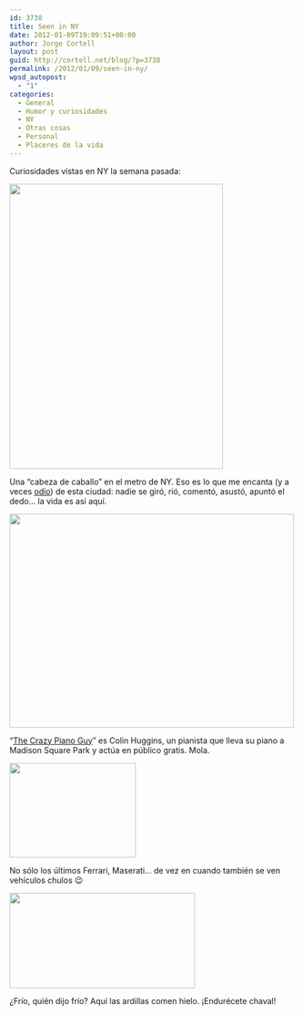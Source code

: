 ```yaml
---
id: 3738
title: Seen in NY
date: 2012-01-09T19:09:51+00:00
author: Jorge Cortell
layout: post
guid: http://cortell.net/blog/?p=3738
permalink: /2012/01/09/seen-in-ny/
wpsd_autopost:
  - "1"
categories:
  - General
  - Humor y curiosidades
  - NY
  - Otras cosas
  - Personal
  - Placeres de la vida
---
```

Curiosidades vistas en NY la semana pasada:

<img class="aligncenter" title="horse head" src="https://lh3.googleusercontent.com/-nS1DjI8xc8I/TwTlSnVoaAI/AAAAAAAAAF0/w3qOj3rZRak/w375-h500-k/20120104_172511.jpg" alt="" width="375" height="500" />

Una &#8220;cabeza de caballo&#8221; en el metro de NY. Eso es lo que me encanta (y a veces <a title="http://cortell.net/blog/es/2012/01/a-man-falls-two-walk-over-him/" href="http://cortell.net/blog/es/2012/01/a-man-falls-two-walk-over-him/" target="_blank">odio</a>) de esta ciudad: nadie se giró, rió, comentó, asustó, apuntó el dedo&#8230; la vida es así aquí.

<img class="aligncenter" title="Crazy Piano Guy" src="https://lh3.googleusercontent.com/-w3uvZUqXhBU/Twpo-QXvSGI/AAAAAAAAAIk/7BnWqjVxf1g/w500-h375-k/12%2B-%2B1" alt="" width="500" height="375" />

&#8220;<a title="http://colinhuggins.com" href="http://colinhuggins.com" target="_blank">The Crazy Piano Guy</a>&#8221; es Colin Huggins, un pianista que lleva su piano a Madison Square Park y actúa en público gratis. Mola.

<img class="aligncenter" title="cool wheels" src="https://lh3.googleusercontent.com/-JNetZZrTiwI/Twi2hHry8yI/AAAAAAAAAGs/RmLahXsz5pg/w222-h167-k/20120107_161721.jpg" alt="" width="222" height="166" />

No sólo los últimos Ferrari, Maserati&#8230; de vez en cuando también se ven vehículos chulos 😉

<img class="aligncenter" title="squirrel eating ice" src="https://lh6.googleusercontent.com/-jUi52pOLiE0/TwnIhp4SQfI/AAAAAAAAAIE/wgjK0yG3h80/w326-h168-k/20120108_114419.jpg" alt="" width="326" height="167" />

¿Frío, quién dijo frío? Aquí las ardillas comen hielo. ¡Endurécete chaval!